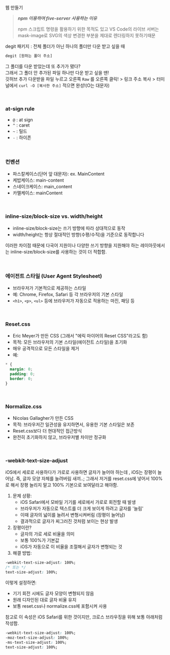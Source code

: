 웹 만들기

> **_npm 이용하여 five-server 사용하는 이유_**
>
> npm 스크립트 명령을 활용하기 위한 목적도 있고
> VS Code의 라이브 서버는 mask-image로 SVG의 색상 변경한 부분을 제대로 렌더링하지 못하기때문

degit 패키지 : 전체 폴더가 아닌 하나의 폴더만 다운 받고 싶을 때

```bash
degit [원하는 폴더 주소]
```

그 폴더를 다운 받았는데 또 추가가 됐다?  
그래서 그 폴더 안 추가된 파일 하나만 다운 받고 싶을 땐!  
깃허브 추가 다운받을 파일 누르고 오른쪽 `Raw` 를 오른쪽 클릭! > 링크 주소 복사 > 터미널에서 `curl -O [복사한 주소]` 적으면 완성!(O는 대문자)

<br/>

### at-sign rule

- `@` : at sign
- `^` : caret
- `~` : 틸드
- `-` : 하이픈

<br/>

### 컨벤션

- 파스칼케이스(단어 앞 대문자): ex. MainContent
- 케밥케이스: main-content
- 스네이크케이스: main_content
- 카멜케이스: mainContent

<br/>

### inline-size/block-size vs. width/height

- inline-size/block-size는 쓰기 방향에 따라 상대적으로 동작
- width/height는 항상 절대적인 방향(수평/수직)을 기준으로 동작합니다

이러한 차이점 때문에 다국어 지원이나 다양한 쓰기 방향을 지원해야 하는 레이아웃에서는 inline-size/block-size를 사용하는 것이 더 적합함.

<br/>

### 에이전트 스타일 (User Agent Stylesheet)

- 브라우저가 기본적으로 제공하는 스타일
- 예: Chrome, Firefox, Safari 등 각 브라우저의 기본 스타일
- `<h1>`, `<p>`, `<ul>` 등에 브라우저가 자동으로 적용하는 마진, 패딩 등

<br/>

### Reset.css

- Eric Meyer가 만든 CSS (그래서 "에릭 마이어의 Reset CSS"라고도 함)
- 목적: 모든 브라우저의 기본 스타일(에이전트 스타일)을 초기화
- 매우 공격적으로 모든 스타일을 제거
- 예:

```css
* {
  margin: 0;
  padding: 0;
  border: 0;
}
```

<br/>

### Normalize.css

- Nicolas Gallagher가 만든 CSS
- 목적: 브라우저간 일관성을 유지하면서, 유용한 기본 스타일은 보존
- Reset.css보다 더 현대적인 접근방식
- 완전히 초기화하지 않고, 브라우저별 차이만 정규화

<br/>

### -webkit-text-size-adjust

iOS에서 세로로 사용하다가 가로로 사용하면 글자가 늘어야 하는데 , iOS는 장평이 늘어남. 즉, 글자 모양 자체를 늘려버림 새끼..; 그래서 저거를 reset.css에 넣어서 100%로 해서 장평 늘리지 말고 100% 기본으로 보여달라고 해야함.

1. 문제 상황:
   - iOS Safari에서 모바일 기기를 세로에서 가로로 회전할 때 발생
   - 브라우저가 자동으로 텍스트를 더 크게 보이게 하려고 글자를 '늘림'
   - 이때 글자의 넓이를 늘려서 변형시켜버림 (장평이 늘어남)
   - 결과적으로 글자가 찌그러진 것처럼 보이는 현상 발생
2. 장평이란?
   - 글자의 가로 세로 비율을 의미
   - 보통 100%가 기본값
   - iOS가 자동으로 이 비율을 조절해서 글자가 변형되는 것
3. 해결 방법:

```css
-webkit-text-size-adjust: 100%;
/* 또는 */
text-size-adjust: 100%;
```

이렇게 설정하면:

- 기기 회전 시에도 글자 모양이 변형되지 않음
- 원래 디자인된 대로 글자 비율 유지
- 보통 reset.css나 normalize.css에 포함시켜 사용

참고로 이 속성은 iOS Safari를 위한 것이지만, 크로스 브라우징을 위해 보통 아래처럼 작성함.

```css
-webkit-text-size-adjust: 100%;
-moz-text-size-adjust: 100%;
-ms-text-size-adjust: 100%;
text-size-adjust: 100%;
```
